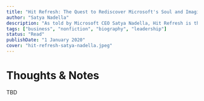 ```yaml
---
title: "Hit Refresh: The Quest to Rediscover Microsoft's Soul and Imagine a Better Future for Everyone"
author: "Satya Nadella"
description: "As told by Microsoft CEO Satya Nadella, Hit Refresh is the story of corporate change and reinvention as well as the story of Nadella’s personal journey, one that is taking place today inside a storied technology company, and one that is coming in all of our lives as intelligent machines become more ambient and more ubiquitous"
tags: ["business", "nonfiction", "biography", "leadership"]
status: "Read"
publishDate: "1 January 2020"
cover: "hit-refresh-satya-nadella.jpeg"
---
```


# Thoughts & Notes

TBD
